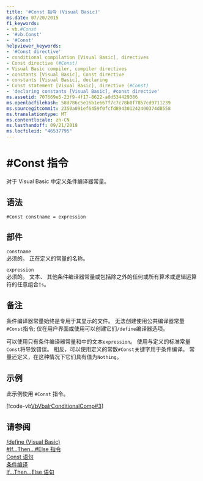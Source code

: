 ```yaml
---
title: '#Const 指令 (Visual Basic)'
ms.date: 07/20/2015
f1_keywords:
- vb.#Const
- '#vb.Const'
- '#Const'
helpviewer_keywords:
- '#Const directive'
- conditional compilation [Visual Basic], directives
- Const directive (#Const)
- Visual Basic compiler, compiler directives
- constants [Visual Basic], Const directive
- constants [Visual Basic], declaring
- Const statement [Visual Basic], directive (#Const)
- 'declaring constants [Visual Basic], #const directive'
ms.assetid: 707669e5-23f9-4f17-8622-a0d534429386
ms.openlocfilehash: 58d786c5e16b1e667f7c7c78b0f7857cd9711239
ms.sourcegitcommit: 2350a091ef6459f0fcfd894301242400374d8558
ms.translationtype: MT
ms.contentlocale: zh-CN
ms.lasthandoff: 09/21/2018
ms.locfileid: "46537795"
---
```

# <a name="const-directive"></a>#Const 指令
对于 Visual Basic 中定义条件编译器常量。  
  
## <a name="syntax"></a>语法  
  
```  
#Const constname = expression  
```  
  
## <a name="parts"></a>部件  
 `constname`  
 必须的。 正在定义的常量的名称。  
  
 `expression`  
 必须的。 文本、 其他条件编译器常量或包括除之外的任何或所有算术或逻辑运算符的任意组合`Is`。  
  
## <a name="remarks"></a>备注  
 条件编译器常量始终是专用于其显示的文件。 无法创建使用公共编译器常量`#Const`指令; 仅在用户界面或使用可以创建它们`/define`编译器选项。  
  
 可以使用只有条件编译器常量和中的文本`expression`。 使用与定义的标准常量`Const`将导致错误。 相反，可以使用定义的常数`#Const`关键字用于条件编译。 常量还定义，在这种情况下它们具有值为`Nothing`。  
  
## <a name="example"></a>示例  
 此示例使用 `#Const` 指令。  
  
 [!code-vb[VbVbalrConditionalComp#3](../../../visual-basic/language-reference/directives/codesnippet/VisualBasic/const-directive_1.vb)]  
  
## <a name="see-also"></a>请参阅  
 [/define (Visual Basic)](../../../visual-basic/reference/command-line-compiler/define.md)  
 [#If...Then...#Else 指令](../../../visual-basic/language-reference/directives/if-then-else-directives.md)  
 [Const 语句](../../../visual-basic/language-reference/statements/const-statement.md)  
 [条件编译](../../../visual-basic/programming-guide/program-structure/conditional-compilation.md)  
 [If...Then...Else 语句](../../../visual-basic/language-reference/statements/if-then-else-statement.md)
